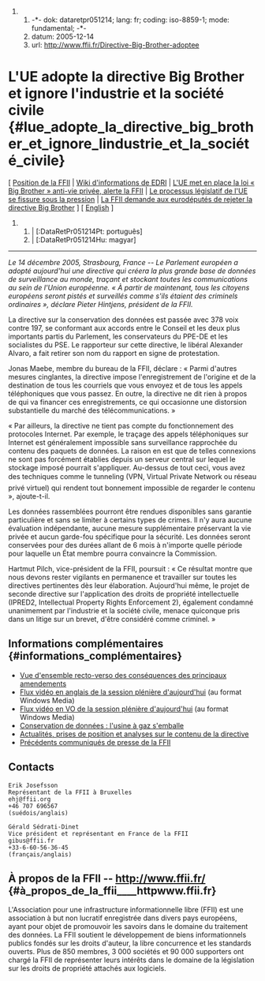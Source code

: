 1.  1.  -\*- dok: dataretpr051214; lang: fr; coding: iso-8859-1; mode:
        fundamental; -\*-
    2.  datum: 2005-12-14
    3.  url: <http://www.ffii.fr/Directive-Big-Brother-adoptee>

# L\'UE adopte la directive Big Brother et ignore l\'industrie et la société civile {#lue_adopte_la_directive_big_brother_et_ignore_lindustrie_et_la_société_civile}

\[ [ Position de la FFII](DataRet0512En "wikilink") \| [Wiki
d\'informations de
EDRI](http://wiki.dataretentionisnosolution.com/ "wikilink") \| [ L\'UE
met en place la loi « Big Brother » anti-vie privée, alerte la
FFII](DataRetPr051205Fr "wikilink") \| [ Le processus législatif de
l\'UE se fissure sous la pression](DataRetProcPr051207Fr "wikilink") \|
[ La FFII demande aux eurodéputés de rejeter la directive Big
Brother](DataRetVotePr051211Fr "wikilink") \] \[ [
English](DataRetPr051214En "wikilink") \]

1.  1.  \| \[:DataRetPr051214Pt: português\]
    2.  \| \[:DataRetPr051214Hu: magyar\]

------------------------------------------------------------------------

*Le 14 décembre 2005, Strasbourg, France \-- Le Parlement européen a
adopté aujourd\'hui une directive qui créera la plus grande base de
données de surveillance au monde, traçant et stockant toutes les
communications au sein de l\'Union européenne. « À partir de maintenant,
tous les citoyens européens seront pistés et surveillés comme s\'ils
étaient des criminels ordinaires », déclare Pieter Hintjens, président
de la FFII.*

La directive sur la conservation des données est passée avec 378 voix
contre 197, se conformant aux accords entre le Conseil et les deux plus
importants partis du Parlement, les conservateurs du PPE-DE et les
socialistes du PSE. Le rapporteur sur cette directive, le libéral
Alexander Alvaro, a fait retirer son nom du rapport en signe de
protestation.

Jonas Maebe, membre du bureau de la FFII, déclare : « Parmi d\'autres
mesures cinglantes, la directive impose l\'enregistrement de l\'origine
et de la destination de tous les courriels que vous envoyez et de tous
les appels téléphoniques que vous passez. En outre, la directive ne dit
rien à propos de qui va financer ces enregistrements, ce qui occasionne
une distorsion substantielle du marché des télécommunications. »

« Par ailleurs, la directive ne tient pas compte du fonctionnement des
protocoles Internet. Par exemple, le traçage des appels téléphoniques
sur Internet est généralement impossible sans surveillance rapprochée du
contenu des paquets de données. La raison en est que de telles
connexions ne sont pas forcément établies depuis un serveur central sur
lequel le stockage imposé pourrait s\'appliquer. Au-dessus de tout ceci,
vous avez des techniques comme le tunneling (VPN, Virtual Private
Network ou réseau privé virtuel) qui rendent tout bonnement impossible
de regarder le contenu », ajoute-t-il.

Les données rassemblées pourront être rendues disponibles sans garantie
particulière et sans se limiter à certains types de crimes. Il n\'y aura
aucune évaluation indépendante, aucune mesure supplémentaire préservant
la vie privée et aucun garde-fou spécifique pour la sécurité. Les
données seront conservées pour des durées allant de 6 mois à n\'importe
quelle période pour laquelle un État membre pourra convaincre la
Commission.

Hartmut Pilch, vice-président de la FFII, poursuit : « Ce résultat
montre que nous devons rester vigilants en permanence et travailler sur
toutes les directives pertinentes dès leur élaboration. Aujourd\'hui
même, le projet de seconde directive sur l\'application des droits de
propriété intellectuelle (IPRED2, Intellectual Property Rights
Enforcement 2), également condamné unanimement par l\'industrie et la
société civile, menace quiconque pris dans un litige sur un brevet,
d\'être considéré comme criminel. »

## Informations complémentaires {#informations_complémentaires}

-   [Vue d\'ensemble recto-verso des conséquences des principaux
    amendements](http://www.ffii.org/~jmaebe/dataret/plen1/summary.pdf "wikilink")
-   [Flux vidéo en anglais de la session plénière
    d\'aujourd\'hui](http://media.vrijschrift.org/ep_vote_datared_051214_en.wmv "wikilink")
    (au format Windows Media)
-   [Flux vidéo en VO de la session plénière
    d\'aujourd\'hui](http://media.vrijschrift.org/ep_vote_datared_051214_or.wmv "wikilink")
    (au format Windows Media)
-   [Conservation de données : l\'usine à gaz
    s\'emballe](http://wiki.ffii.org/DataRet0512En "wikilink")
-   [Actualités, prises de position et analyses sur le contenu de la
    directive](http://wiki.dataretentionisnosolution.com "wikilink")
-   [Précédents communiqués de presse de la
    FFII](http://www.ffii.fr/-Communiques-de-presse- "wikilink")

## Contacts

`Erik Josefsson`\
`Représentant de la FFII à Bruxelles`\
`ehj@ffii.org`\
`+46 707 696567`\
`(suédois/anglais)`

`Gérald Sédrati-Dinet`\
`Vice président et représentant en France de la FFII`\
`gibus@ffii.fr`\
`+33-6-60-56-36-45`\
`(français/anglais)`

## À propos de la FFII \-- <http://www.ffii.fr/> {#à_propos_de_la_ffii____httpwww.ffii.fr}

L\'Association pour une infrastructure informationnelle libre (FFII) est
une association à but non lucratif enregistrée dans divers pays
européens, ayant pour objet de promouvoir les savoirs dans le domaine du
traitement des données. La FFII soutient le développement de biens
informationnels publics fondés sur les droits d\'auteur, la libre
concurrence et les standards ouverts. Plus de 850 membres, 3 000
sociétés et 90 000 supporters ont chargé la FFII de représenter leurs
intérêts dans le domaine de la législation sur les droits de propriété
attachés aux logiciels.
